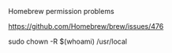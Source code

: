 Homebrew permission problems

https://github.com/Homebrew/brew/issues/476 

sudo chown -R $(whoami) /usr/local
